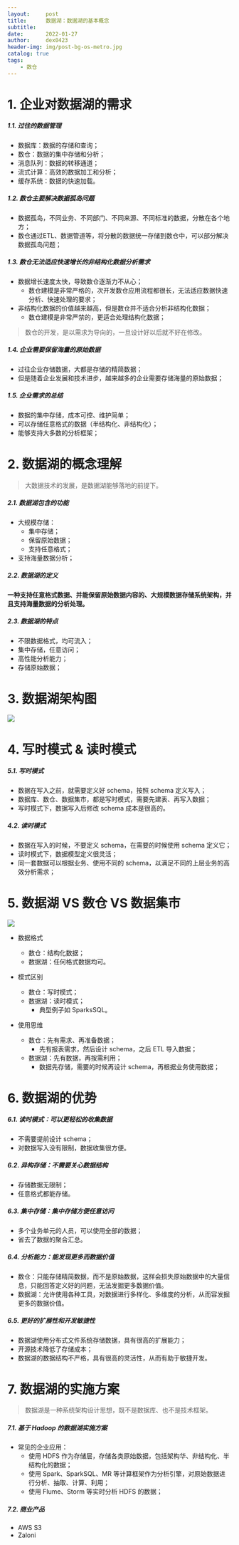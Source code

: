 ```yaml
---
layout:     post
title:      数据湖：数据湖的基本概念
subtitle:   
date:       2022-01-27
author:     dex0423
header-img: img/post-bg-os-metro.jpg
catalog: true
tags:
    - 数仓
---
```



# 1. 企业对数据湖的需求

##### 1.1. 过往的数据管理

- 数据库：数据的存储和查询；
- 数仓：数据的集中存储和分析；
- 消息队列：数据的转移通道；
- 流式计算：高效的数据加工和分析；
- 缓存系统：数据的快速加载。

##### 1.2. 数仓主要解决数据孤岛问题

- 数据孤岛，不同业务、不同部门、不同来源、不同标准的数据，分散在各个地方；
- 数仓通过ETL、数据管道等，将分散的数据统一存储到数仓中，可以部分解决数据孤岛问题；

##### 1.3. 数仓无法适应快速增长的非结构化数据分析需求

- 数据增长速度太快，导致数仓逐渐力不从心；
  - 数仓建模是非常严格的，次开发数仓应用流程都很长，无法适应数据快速分析、快速处理的要求；
- 非结构化数据的价值越来越高，但是数仓并不适合分析非结构化数据；
  - 数仓建模是非常严禁的，更适合处理结构化数据；

>数仓的开发，是以需求为导向的，一旦设计好以后就不好在修改。

##### 1.4. 企业需要保留海量的原始数据

- 过往企业存储数据，大都是存储的精简数据；
- 但是随着企业发展和技术进步，越来越多的企业需要存储海量的原始数据；

##### 1.5. 企业需求的总结

- 数据的集中存储，成本可控、维护简单；
- 可以存储任意格式的数据（半结构化、非结构化）；
- 能够支持大多数的分析框架；

# 2. 数据湖的概念理解

> 大数据技术的发展，是数据湖能够落地的前提下。

##### 2.1. 数据湖包含的功能

- 大规模存储：
  - 集中存储；
  - 保留原始数据；
  - 支持任意格式；
- 支持海量数据分析；

##### 2.2. 数据湖的定义

**一种支持任意格式数据、并能保留原始数据内容的、大规模数据存储系统架构，并且支持海量数据的分析处理。**

##### 2.3. 数据湖的特点

- 不限数据格式，均可流入；
- 集中存储，任意访问；
- 高性能分析能力；
- 存储原始数据；

# 3. 数据湖架构图

![]({{site.baseurl}}/img-post/data-lake-2.png)

# 4. 写时模式 & 读时模式

##### 5.1. 写时模式

- 数据在写入之前，就需要定义好 schema，按照 schema 定义写入；
- 数据库、数仓、数据集市，都是写时模式，需要先建表、再写入数据；
- 写时模式下，数据写入后修改 schema 成本是很高的。

##### 4.2. 读时模式

- 数据在写入的时候，不要定义 schema，在需要的时候使用 schema 定义它；
- 读时模式下，数据模型定义很灵活；
- 同一套数据可以根据业务、使用不同的 schema，以满足不同的上层业务的高效分析需求；

# 5. 数据湖 VS 数仓 VS 数据集市

![]({{site.baseurl}}/img-post/data-lake-1.png)

- 数据格式
  - 数仓：结构化数据；
  - 数据湖：任何格式数据均可。

- 模式区别
  - 数仓：写时模式；
  - 数据湖：读时模式；
    - 典型例子如 SparksSQL。
  
- 使用思维
  - 数仓：先有需求、再准备数据；
    - 先有报表需求，然后设计 schema，之后 ETL 导入数据；
  - 数据湖：先有数据，再按需利用；
    - 数据先存储，需要的时候再设计 schema，再根据业务使用数据；

# 6. 数据湖的优势

##### 6.1. 读时模式：可以更轻松的收集数据

- 不需要提前设计 schema；
- 对数据写入没有限制，数据收集很方便。

##### 6.2. 异构存储：不需要关心数据结构

- 存储数据无限制；
- 任意格式都能存储。

##### 6.3. 集中存储：集中存储方便任意访问

- 多个业务单元的人员，可以使用全部的数据；
- 省去了数据的聚合汇总。

##### 6.4. 分析能力：能发现更多而数据价值

- 数仓：只能存储精简数据，而不是原始数据，这样会损失原始数据中的大量信息，只能回答定义好的问题，无法发掘更多数据价值。
- 数据湖：允许使用各种工具，对数据进行多样化、多维度的分析，从而容发掘更多的数据价值。

##### 6.5. 更好的扩展性和开发敏捷性

- 数据湖使用分布式文件系统存储数据，具有很高的扩展能力；
- 开源技术降低了存储成本；
- 数据湖的数据结构不严格，具有很高的灵活性，从而有助于敏捷开发。

# 7. 数据湖的实施方案

> 数据湖是一种系统架构设计思想，既不是数据库、也不是技术框架。

##### 7.1. 基于 Hadoop 的数据湖实施方案

- 常见的企业应用：
  - 使用 HDFS 作为存储层，存储各类原始数据，包括架构华、非结构化、半结构化的数据；
  - 使用 Spark、SparkSQL、MR 等计算框架作为分析引擎，对原始数据进行分析、抽取、计算、利用；
  - 使用 Flume、Storm 等实时分析 HDFS 的数据；

##### 7.2. 商业产品

- AWS S3
- Zaloni



